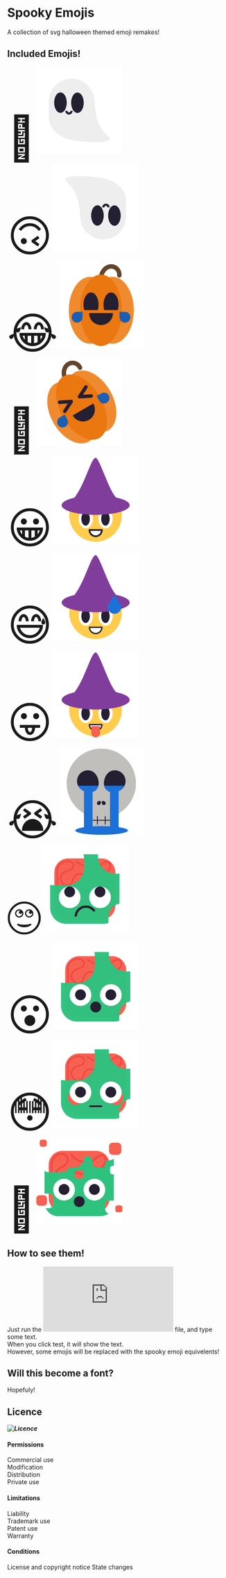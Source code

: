# Spooky Emojis
 A collection of svg halloween themed emoji remakes!
## Included Emojis!
 <span style="font-size:100px;">🙂![🙂](./emojis/smile.svg)  
 🙃![🙃](./emojis/sadSmile.svg)  
 😂![😂](./emojis/laugh.svg)  
 🤣![🤣](./emojis/laughSide.svg)  
 😀![😀](./emojis/grin.svg)  
 😅![😅](./emojis/coldSweat.svg)  
 😛![😛](./emojis/toungeOut.svg)  
 😭![😭](./emojis/cry.svg)  
 🙄![🙄](./emojis/eyeroll.svg)  
 😮![😮](./emojis/shocked.svg)  
 😳![😳](./emojis/eyeWide.svg)  
 🤯![🤯](./emojis/explode.svg)</span> 
## How to see them!
Just run the ![index.html](https://rawcdn.githack.com/Afterlifepro/Spooky-Emojis/cd9b4a619da8f916bd364e1addbd91c28a123f15/index.html) file, and type some text.  
When you click test, it will show the text.  
However, some emojis will be replaced with the spooky emoji equivelents!
## Will this become a font?
Hopefuly!
## Licence
***![Licence](./LICENCE)***
#### Permissions
Commercial use  
Modification  
Distribution  
Private use  

#### Limitations
Liability  
Trademark use  
Patent use  
Warranty  

#### Conditions
License and copyright notice
State changes 
